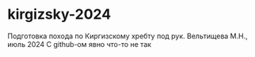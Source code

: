 # kirgizsky-2024

Подготовка похода по Киргизскому хребту под рук. Вельтищева М.Н., июль 2024
С github-ом явно что-то не так
